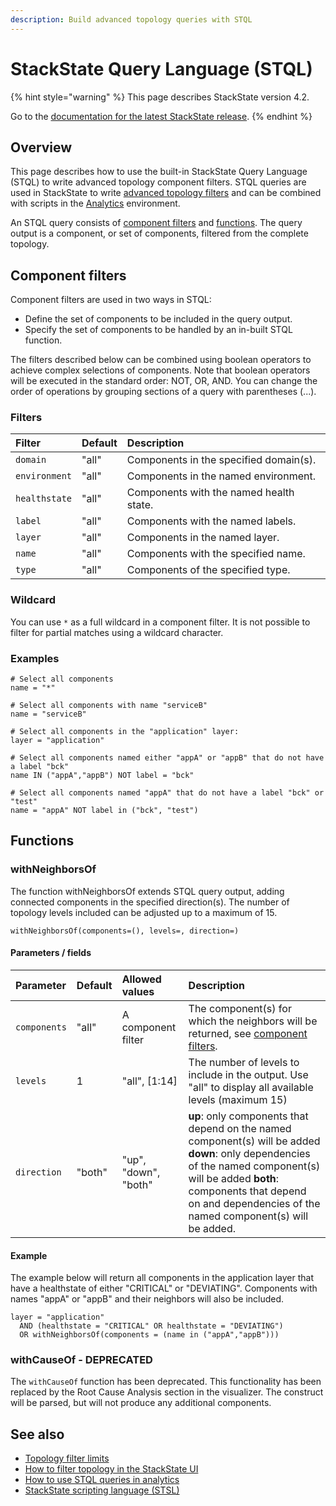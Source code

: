 ```yaml
---
description: Build advanced topology queries with STQL
---
```


# StackState Query Language \(STQL\)

{% hint style="warning" %}
This page describes StackState version 4.2.

Go to the [documentation for the latest StackState release](https://docs.stackstate.com/).
{% endhint %}

## Overview

This page describes how to use the built-in StackState Query Language \(STQL\) to write advanced topology component filters. STQL queries are used in StackState to write [advanced topology filters](../../use/views/filters.md#advanced-topology-filters) and can be combined with scripts in the [Analytics](../../use/analytics.md) environment.

An STQL query consists of [component filters](stql_reference.md#component-filters) and [functions](stql_reference.md#functions). The query output is a component, or set of components, filtered from the complete topology.

## Component filters

Component filters are used in two ways in STQL:

* Define the set of components to be included in the query output.
* Specify the set of components to be handled by an in-built STQL function.

The filters described below can be combined using boolean operators to achieve complex selections of components. Note that boolean operators will be executed in the standard order: NOT, OR, AND. You can change the order of operations by grouping sections of a query with parentheses \(...\).

### Filters

| Filter | Default | Description |
| :--- | :--- | :--- |
| `domain` | "all" | Components in the specified domain\(s\). |
| `environment` | "all" | Components in the named environment. |
| `healthstate` | "all" | Components with the named health state. |
| `label` | "all" | Components with the named labels. |
| `layer` | "all" | Components in the named layer. |
| `name` | "all" | Components with the specified name. |
| `type` | "all" | Components of the specified type. |

### Wildcard

You can use `*` as a full wildcard in a component filter. It is not possible to filter for partial matches using a wildcard character.

### Examples

```text
# Select all components
name = "*"

# Select all components with name "serviceB"
name = "serviceB"

# Select all components in the "application" layer:
layer = "application"

# Select all components named either "appA" or "appB" that do not have a label "bck"
name IN ("appA","appB") NOT label = "bck"

# Select all components named "appA" that do not have a label "bck" or "test"
name = "appA" NOT label in ("bck", "test")
```

## Functions

### withNeighborsOf

The function withNeighborsOf extends STQL query output, adding connected components in the specified direction\(s\). The number of topology levels included can be adjusted up to a maximum of 15.

`withNeighborsOf(components=(), levels=, direction=)`

#### Parameters / fields

| Parameter | Default | Allowed values | Description |
| :--- | :--- | :--- | :--- |
| `components` | "all" | A component filter | The component\(s\) for which the neighbors will be returned, see [component filters](stql_reference.md#component-filters). |
| `levels` | 1 | "all", \[1:14\] | The number of levels to include in the output. Use "all" to display all available levels \(maximum 15\) |
| `direction` | "both" | "up", "down", "both" | **up**: only components that depend on the named component\(s\) will be added  **down**: only dependencies of the named component\(s\) will be added  **both**: components that depend on and dependencies of the named component\(s\) will be added. |

#### Example

The example below will return all components in the application layer that have a healthstate of either "CRITICAL" or "DEVIATING". Components with names "appA" or "appB" and their neighbors will also be included.

```text
layer = "application"
  AND (healthstate = "CRITICAL" OR healthstate = "DEVIATING")
  OR withNeighborsOf(components = (name in ("appA","appB")))
```

### withCauseOf - DEPRECATED

The `withCauseOf` function has been deprecated. This functionality has been replaced by the Root Cause Analysis section in the visualizer. The construct will be parsed, but will not produce any additional components.

## See also

* [Topology filter limits](../../use/views/filters.md#topology-filtering-limits)
* [How to filter topology in the StackState UI](../../use/views/filters.md)
* [How to use STQL queries in analytics](../../use/analytics.md)
* [StackState scripting language \(STSL\)](scripting/)


